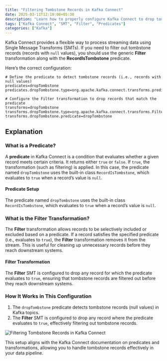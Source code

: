 ```yaml
---
title: "Filtering Tombstone Records in Kafka Connect"
date: 2025-03-11T12:19:08+05:30
description: "Learn how to properly configure Kafka Connect to drop tombstone records using the Filter transformation and predicates."
tags: ["Kafka Connect", "SMT", "Filter", "Predicates"]
categories: ["Kafka"]
---
```


Kafka Connect provides a flexible way to process streaming data using Single Message Transforms (SMTs). If you need to filter out tombstone records (records with `null` values), you should use the generic **Filter** transformation along with the **RecordIsTombstone** predicate.

Here’s the correct configuration:

```properties
# Define the predicate to detect tombstone records (i.e., records with null values)
predicates=dropTombstone
predicates.dropTombstone.type=org.apache.kafka.connect.transforms.predicates.RecordIsTombstone

# Configure the Filter transformation to drop records that match the predicate
transforms=dropTombstone
transforms.dropTombstone.type=org.apache.kafka.connect.transforms.Filter
transforms.dropTombstone.predicate=dropTombstone
```

## Explanation

### What is a Predicate?
A **predicate** in Kafka Connect is a condition that evaluates whether a given record meets certain criteria. It returns either `true` or `false`. If `true`, the transformation (such as filtering) is applied. In this case, the predicate named `dropTombstone` uses the built-in class `RecordIsTombstone`, which evaluates to `true` when a record’s value is `null`.

#### Predicate Setup
The predicate named `dropTombstone` uses the built-in class `RecordIsTombstone`, which evaluates to `true` when a record’s value is `null`.

### What is the Filter Transformation?
The **Filter** transformation allows records to be selectively included or excluded based on a predicate. If a record satisfies the specified predicate (i.e., evaluates to `true`), the **Filter** transformation removes it from the stream. This is useful for cleaning up unnecessary records before they reach downstream systems.

#### Filter Transformation
The **Filter** SMT is configured to drop any record for which the predicate evaluates to `true`, ensuring that tombstone records are filtered out before they reach downstream systems.

### How It Works in This Configuration
1. The `dropTombstone` predicate detects tombstone records (null values) in Kafka topics.
2. The **Filter** SMT is configured to drop any record where the predicate evaluates to `true`, effectively filtering out tombstone records.

![Filtering Tombstone Records in Kafka Connect](/images/tombstone-smt.jpg "Filtering Tombstone Records in Kafka Connect")

This setup aligns with the Kafka Connect documentation on predicates and transformations, allowing you to handle tombstone records effectively in your data pipeline.

